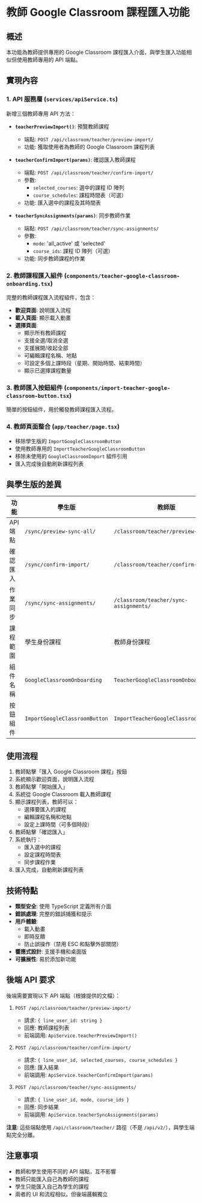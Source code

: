 # 教師 Google Classroom 課程匯入功能

## 概述

本功能為教師提供專用的 Google Classroom 課程匯入介面，與學生匯入功能相似但使用教師專用的 API 端點。

## 實現內容

### 1. API 服務層 (`services/apiService.ts`)

新增三個教師專用 API 方法：

- **`teacherPreviewImport()`**: 預覽教師課程
  - 端點: `POST /api/classroom/teacher/preview-import/`
  - 功能: 獲取使用者為教師的 Google Classroom 課程列表

- **`teacherConfirmImport(params)`**: 確認匯入教師課程
  - 端點: `POST /api/classroom/teacher/confirm-import/`
  - 參數:
    - `selected_courses`: 選中的課程 ID 陣列
    - `course_schedules`: 課程時間表（可選）
  - 功能: 匯入選中的課程及其時間表

- **`teacherSyncAssignments(params)`**: 同步教師作業
  - 端點: `POST /api/classroom/teacher/sync-assignments/`
  - 參數:
    - `mode`: 'all_active' 或 'selected'
    - `course_ids`: 課程 ID 陣列（可選）
  - 功能: 同步教師課程的作業

### 2. 教師課程匯入組件 (`components/teacher-google-classroom-onboarding.tsx`)

完整的教師課程匯入流程組件，包含：

- **歡迎頁面**: 說明匯入流程
- **載入頁面**: 顯示載入動畫
- **選擇頁面**: 
  - 顯示所有教師課程
  - 支援全選/取消全選
  - 支援展開/收起全部
  - 可編輯課程名稱、地點
  - 可設定多個上課時段（星期、開始時間、結束時間）
  - 顯示已選擇課程數量

### 3. 教師匯入按鈕組件 (`components/import-teacher-google-classroom-button.tsx`)

簡單的按鈕組件，用於觸發教師課程匯入流程。

### 4. 教師頁面整合 (`app/teacher/page.tsx`)

- 移除學生版的 `ImportGoogleClassroomButton`
- 使用教師專用的 `ImportTeacherGoogleClassroomButton`
- 移除未使用的 `GoogleClassroomImport` 組件引用
- 匯入完成後自動刷新課程列表

## 與學生版的差異

| 功能 | 學生版 | 教師版 |
|------|--------|--------|
| API 端點 | `/sync/preview-sync-all/` | `/classroom/teacher/preview-import/` |
| 確認匯入 | `/sync/confirm-import/` | `/classroom/teacher/confirm-import/` |
| 作業同步 | `/sync/sync-assignments/` | `/classroom/teacher/sync-assignments/` |
| 課程範圍 | 學生身份課程 | 教師身份課程 |
| 組件名稱 | `GoogleClassroomOnboarding` | `TeacherGoogleClassroomOnboarding` |
| 按鈕組件 | `ImportGoogleClassroomButton` | `ImportTeacherGoogleClassroomButton` |

## 使用流程

1. 教師點擊「匯入 Google Classroom 課程」按鈕
2. 系統顯示歡迎頁面，說明匯入流程
3. 教師點擊「開始匯入」
4. 系統從 Google Classroom 載入教師課程
5. 顯示課程列表，教師可以：
   - 選擇要匯入的課程
   - 編輯課程名稱和地點
   - 設定上課時間（可多個時段）
6. 教師點擊「確認匯入」
7. 系統執行：
   - 匯入選中的課程
   - 設定課程時間表
   - 同步課程作業
8. 匯入完成，自動刷新課程列表

## 技術特點

- **類型安全**: 使用 TypeScript 定義所有介面
- **錯誤處理**: 完整的錯誤捕獲和提示
- **用戶體驗**: 
  - 載入動畫
  - 即時反饋
  - 防止誤操作（禁用 ESC 和點擊外部關閉）
- **響應式設計**: 支援手機和桌面版
- **可擴展性**: 易於添加新功能

## 後端 API 要求

後端需要實現以下 API 端點（根據提供的文檔）：

1. `POST /api/classroom/teacher/preview-import/`
   - 請求: `{ line_user_id: string }`
   - 回應: 教師課程列表
   - 前端調用: `ApiService.teacherPreviewImport()`

2. `POST /api/classroom/teacher/confirm-import/`
   - 請求: `{ line_user_id, selected_courses, course_schedules }`
   - 回應: 匯入結果
   - 前端調用: `ApiService.teacherConfirmImport(params)`

3. `POST /api/classroom/teacher/sync-assignments/`
   - 請求: `{ line_user_id, mode, course_ids }`
   - 回應: 同步結果
   - 前端調用: `ApiService.teacherSyncAssignments(params)`

**注意**: 這些端點使用 `/api/classroom/teacher/` 路徑（不是 `/api/v2/`），與學生端點完全分離。

## 注意事項

- 教師和學生使用不同的 API 端點，互不影響
- 教師只能匯入自己為教師的課程
- 學生只能匯入自己為學生的課程
- 兩者的 UI 和流程相似，但後端邏輯獨立
